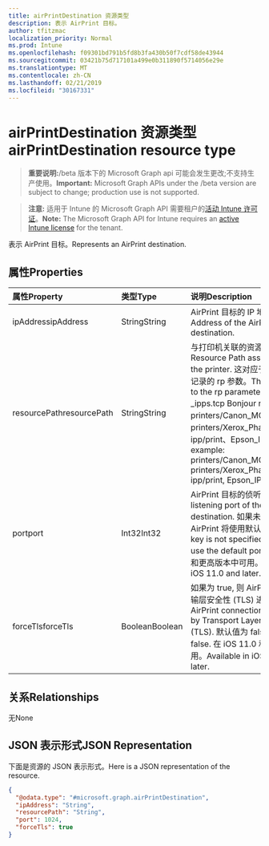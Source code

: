 ```yaml
---
title: airPrintDestination 资源类型
description: 表示 AirPrint 目标。
author: tfitzmac
localization_priority: Normal
ms.prod: Intune
ms.openlocfilehash: f09301bd791b5fd8b3fa430b50f7cdf58de43944
ms.sourcegitcommit: 03421b75d717101a499e0b311890f5714056e29e
ms.translationtype: MT
ms.contentlocale: zh-CN
ms.lasthandoff: 02/21/2019
ms.locfileid: "30167331"
---
```

# <a name="airprintdestination-resource-type"></a><span data-ttu-id="4127d-103">airPrintDestination 资源类型</span><span class="sxs-lookup"><span data-stu-id="4127d-103">airPrintDestination resource type</span></span>

> <span data-ttu-id="4127d-104">**重要说明:**/beta 版本下的 Microsoft Graph api 可能会发生更改;不支持生产使用。</span><span class="sxs-lookup"><span data-stu-id="4127d-104">**Important:** Microsoft Graph APIs under the /beta version are subject to change; production use is not supported.</span></span>

> <span data-ttu-id="4127d-105">**注意:** 适用于 Intune 的 Microsoft Graph API 需要租户的[活动 Intune 许可证](https://go.microsoft.com/fwlink/?linkid=839381)。</span><span class="sxs-lookup"><span data-stu-id="4127d-105">**Note:** The Microsoft Graph API for Intune requires an [active Intune license](https://go.microsoft.com/fwlink/?linkid=839381) for the tenant.</span></span>

<span data-ttu-id="4127d-106">表示 AirPrint 目标。</span><span class="sxs-lookup"><span data-stu-id="4127d-106">Represents an AirPrint destination.</span></span>

## <a name="properties"></a><span data-ttu-id="4127d-107">属性</span><span class="sxs-lookup"><span data-stu-id="4127d-107">Properties</span></span>
|<span data-ttu-id="4127d-108">属性</span><span class="sxs-lookup"><span data-stu-id="4127d-108">Property</span></span>|<span data-ttu-id="4127d-109">类型</span><span class="sxs-lookup"><span data-stu-id="4127d-109">Type</span></span>|<span data-ttu-id="4127d-110">说明</span><span class="sxs-lookup"><span data-stu-id="4127d-110">Description</span></span>|
|:---|:---|:---|
|<span data-ttu-id="4127d-111">ipAddress</span><span class="sxs-lookup"><span data-stu-id="4127d-111">ipAddress</span></span>|<span data-ttu-id="4127d-112">String</span><span class="sxs-lookup"><span data-stu-id="4127d-112">String</span></span>|<span data-ttu-id="4127d-113">AirPrint 目标的 IP 地址。</span><span class="sxs-lookup"><span data-stu-id="4127d-113">The IP Address of the AirPrint destination.</span></span>|
|<span data-ttu-id="4127d-114">resourcePath</span><span class="sxs-lookup"><span data-stu-id="4127d-114">resourcePath</span></span>|<span data-ttu-id="4127d-115">String</span><span class="sxs-lookup"><span data-stu-id="4127d-115">String</span></span>|<span data-ttu-id="4127d-116">与打印机关联的资源路径。</span><span class="sxs-lookup"><span data-stu-id="4127d-116">The Resource Path associated with the printer.</span></span> <span data-ttu-id="4127d-117">这对应于 _ipps Bonjour 记录的 rp 参数。</span><span class="sxs-lookup"><span data-stu-id="4127d-117">This corresponds to the rp parameter of the _ipps.tcp Bonjour record.</span></span> <span data-ttu-id="4127d-118">例如: printers/Canon_MG5300_series、printers/Xerox_Phaser_7600、ipp/print、Epson_IPP_Printer。</span><span class="sxs-lookup"><span data-stu-id="4127d-118">For example: printers/Canon_MG5300_series, printers/Xerox_Phaser_7600, ipp/print, Epson_IPP_Printer.</span></span>|
|<span data-ttu-id="4127d-119">port</span><span class="sxs-lookup"><span data-stu-id="4127d-119">port</span></span>|<span data-ttu-id="4127d-120">Int32</span><span class="sxs-lookup"><span data-stu-id="4127d-120">Int32</span></span>|<span data-ttu-id="4127d-121">AirPrint 目标的侦听端口。</span><span class="sxs-lookup"><span data-stu-id="4127d-121">The listening port of the AirPrint destination.</span></span> <span data-ttu-id="4127d-122">如果未指定此项, AirPrint 将使用默认端口。</span><span class="sxs-lookup"><span data-stu-id="4127d-122">If this key is not specified AirPrint will use the default port.</span></span> <span data-ttu-id="4127d-123">在 iOS 11.0 和更高版本中可用。</span><span class="sxs-lookup"><span data-stu-id="4127d-123">Available in iOS 11.0 and later.</span></span>|
|<span data-ttu-id="4127d-124">forceTls</span><span class="sxs-lookup"><span data-stu-id="4127d-124">forceTls</span></span>|<span data-ttu-id="4127d-125">Boolean</span><span class="sxs-lookup"><span data-stu-id="4127d-125">Boolean</span></span>|<span data-ttu-id="4127d-126">如果为 true, 则 AirPrint 连接通过传输层安全性 (TLS) 进行保护。</span><span class="sxs-lookup"><span data-stu-id="4127d-126">If true AirPrint connections are secured by Transport Layer Security (TLS).</span></span> <span data-ttu-id="4127d-127">默认值为 false。</span><span class="sxs-lookup"><span data-stu-id="4127d-127">Default is false.</span></span> <span data-ttu-id="4127d-128">在 iOS 11.0 和更高版本中可用。</span><span class="sxs-lookup"><span data-stu-id="4127d-128">Available in iOS 11.0 and later.</span></span>|

## <a name="relationships"></a><span data-ttu-id="4127d-129">关系</span><span class="sxs-lookup"><span data-stu-id="4127d-129">Relationships</span></span>
<span data-ttu-id="4127d-130">无</span><span class="sxs-lookup"><span data-stu-id="4127d-130">None</span></span>

## <a name="json-representation"></a><span data-ttu-id="4127d-131">JSON 表示形式</span><span class="sxs-lookup"><span data-stu-id="4127d-131">JSON Representation</span></span>
<span data-ttu-id="4127d-132">下面是资源的 JSON 表示形式。</span><span class="sxs-lookup"><span data-stu-id="4127d-132">Here is a JSON representation of the resource.</span></span>
<!-- {
  "blockType": "resource",
  "@odata.type": "microsoft.graph.airPrintDestination"
}
-->
``` json
{
  "@odata.type": "#microsoft.graph.airPrintDestination",
  "ipAddress": "String",
  "resourcePath": "String",
  "port": 1024,
  "forceTls": true
}
```





